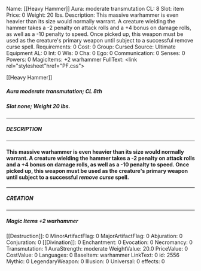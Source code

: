 Name: [[Heavy Hammer]]
Aura: moderate transmutation
CL: 8
Slot: item
Price: 0
Weight: 20 lbs.
Description: This massive warhammer is even heavier than its size would normally warrant. A creature wielding the hammer takes a -2 penalty on attack rolls and a +4 bonus on damage rolls, as well as a -10 penalty to speed. Once picked up, this weapon must be used as the creature's primary weapon until subject to a successful remove curse spell.
Requirements: 0
Cost: 0
Group: Cursed
Source: Ultimate Equipment
AL: 0
Int: 0
Wis: 0
Cha: 0
Ego: 0
Communication: 0
Senses: 0
Powers: 0
MagicItems: +2 warhammer
FullText: <link rel="stylesheet"href="PF.css"><div class="heading"><p class="alignleft">[[Heavy Hammer]]</p><div style="clear: both;"></div></div><div><h5><b>Aura </b>moderate transmutation; <b>CL </b>8th</h5><h5><b>Slot </b>none; <b>Weight </b>20 lbs.</h5></div><hr/><div><h5><b>DESCRIPTION</b></h5></div><hr/><div><h4><p>This massive warhammer is even heavier than its size would normally warrant. A creature wielding the hammer takes a -2 penalty on attack rolls and a +4 bonus on damage rolls, as well as a -10 penalty to speed. Once picked up, this weapon must be used as the creature's primary weapon until subject to a successful <i>remove curse</i> spell.</p></h4></div><hr/><div><h5><b>CREATION</b></h5></div><hr/><div><h5><b>Magic Items </b><i>+2 warhammer</i></h5></div>
[[Destruction]]: 0
MinorArtifactFlag: 0
MajorArtifactFlag: 0
Abjuration: 0
Conjuration: 0
[[Divination]]: 0
Enchantment: 0
Evocation: 0
Necromancy: 0
Transmutation: 1
AuraStrength: moderate
WeightValue: 20.0
PriceValue: 0
CostValue: 0
Languages: 0
BaseItem: warhammer
LinkText: 0
id: 2556
Mythic: 0
LegendaryWeapon: 0
Illusion: 0
Universal: 0
effects: 0
